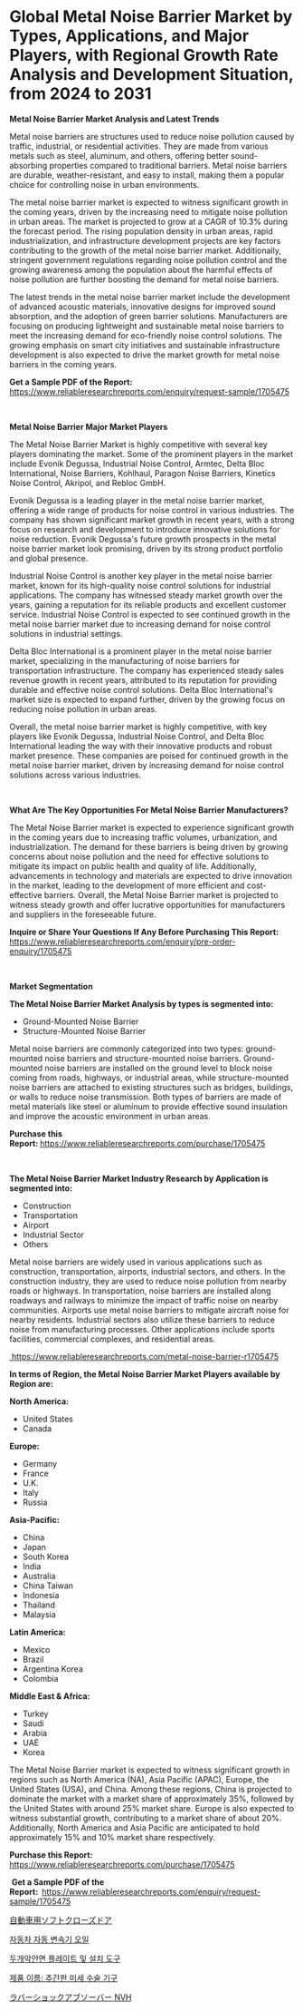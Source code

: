 <p><h1>Global Metal Noise Barrier Market by Types, Applications, and Major Players, with Regional Growth Rate Analysis and Development Situation, from 2024 to 2031</h1></p><p><strong>Metal Noise Barrier Market Analysis and Latest Trends</strong></p>
<p><p>Metal noise barriers are structures used to reduce noise pollution caused by traffic, industrial, or residential activities. They are made from various metals such as steel, aluminum, and others, offering better sound-absorbing properties compared to traditional barriers. Metal noise barriers are durable, weather-resistant, and easy to install, making them a popular choice for controlling noise in urban environments.</p><p>The metal noise barrier market is expected to witness significant growth in the coming years, driven by the increasing need to mitigate noise pollution in urban areas. The market is projected to grow at a CAGR of 10.3% during the forecast period. The rising population density in urban areas, rapid industrialization, and infrastructure development projects are key factors contributing to the growth of the metal noise barrier market. Additionally, stringent government regulations regarding noise pollution control and the growing awareness among the population about the harmful effects of noise pollution are further boosting the demand for metal noise barriers.</p><p>The latest trends in the metal noise barrier market include the development of advanced acoustic materials, innovative designs for improved sound absorption, and the adoption of green barrier solutions. Manufacturers are focusing on producing lightweight and sustainable metal noise barriers to meet the increasing demand for eco-friendly noise control solutions. The growing emphasis on smart city initiatives and sustainable infrastructure development is also expected to drive the market growth for metal noise barriers in the coming years.</p></p>
<p><strong>Get a Sample PDF of the Report:&nbsp;</strong> <a href="https://www.reliableresearchreports.com/enquiry/request-sample/1705475">https://www.reliableresearchreports.com/enquiry/request-sample/1705475</a></p>
<p>&nbsp;</p>
<p><strong>Metal Noise Barrier Major Market Players</strong></p>
<p><p>The Metal Noise Barrier Market is highly competitive with several key players dominating the market. Some of the prominent players in the market include Evonik Degussa, Industrial Noise Control, Armtec, Delta Bloc International, Noise Barriers, Kohlhaul, Paragon Noise Barriers, Kinetics Noise Control, Akripol, and Rebloc GmbH.</p><p>Evonik Degussa is a leading player in the metal noise barrier market, offering a wide range of products for noise control in various industries. The company has shown significant market growth in recent years, with a strong focus on research and development to introduce innovative solutions for noise reduction. Evonik Degussa's future growth prospects in the metal noise barrier market look promising, driven by its strong product portfolio and global presence.</p><p>Industrial Noise Control is another key player in the metal noise barrier market, known for its high-quality noise control solutions for industrial applications. The company has witnessed steady market growth over the years, gaining a reputation for its reliable products and excellent customer service. Industrial Noise Control is expected to see continued growth in the metal noise barrier market due to increasing demand for noise control solutions in industrial settings.</p><p>Delta Bloc International is a prominent player in the metal noise barrier market, specializing in the manufacturing of noise barriers for transportation infrastructure. The company has experienced steady sales revenue growth in recent years, attributed to its reputation for providing durable and effective noise control solutions. Delta Bloc International's market size is expected to expand further, driven by the growing focus on reducing noise pollution in urban areas.</p><p>Overall, the metal noise barrier market is highly competitive, with key players like Evonik Degussa, Industrial Noise Control, and Delta Bloc International leading the way with their innovative products and robust market presence. These companies are poised for continued growth in the metal noise barrier market, driven by increasing demand for noise control solutions across various industries.</p></p>
<p>&nbsp;</p>
<p><strong>What Are The Key Opportunities For Metal Noise Barrier Manufacturers?</strong></p>
<p><p>The Metal Noise Barrier market is expected to experience significant growth in the coming years due to increasing traffic volumes, urbanization, and industrialization. The demand for these barriers is being driven by growing concerns about noise pollution and the need for effective solutions to mitigate its impact on public health and quality of life. Additionally, advancements in technology and materials are expected to drive innovation in the market, leading to the development of more efficient and cost-effective barriers. Overall, the Metal Noise Barrier market is projected to witness steady growth and offer lucrative opportunities for manufacturers and suppliers in the foreseeable future.</p></p>
<p><strong>Inquire or Share Your Questions If Any Before Purchasing This Report:</strong> <a href="https://www.reliableresearchreports.com/enquiry/pre-order-enquiry/1705475">https://www.reliableresearchreports.com/enquiry/pre-order-enquiry/1705475</a></p>
<p>&nbsp;</p>
<p><strong>Market Segmentation</strong></p>
<p><strong>The Metal Noise Barrier Market Analysis by types is segmented into:</strong></p>
<p><ul><li>Ground-Mounted Noise Barrier</li><li>Structure-Mounted Noise Barrier</li></ul></p>
<p><p>Metal noise barriers are commonly categorized into two types: ground-mounted noise barriers and structure-mounted noise barriers. Ground-mounted noise barriers are installed on the ground level to block noise coming from roads, highways, or industrial areas, while structure-mounted noise barriers are attached to existing structures such as bridges, buildings, or walls to reduce noise transmission. Both types of barriers are made of metal materials like steel or aluminum to provide effective sound insulation and improve the acoustic environment in urban areas.</p></p>
<p><strong>Purchase this Report:&nbsp;</strong><a href="https://www.reliableresearchreports.com/purchase/1705475">https://www.reliableresearchreports.com/purchase/1705475</a></p>
<p>&nbsp;</p>
<p><strong>The Metal Noise Barrier Market Industry Research by Application is segmented into:</strong></p>
<p><ul><li>Construction</li><li>Transportation</li><li>Airport</li><li>Industrial Sector</li><li>Others</li></ul></p>
<p><p>Metal noise barriers are widely used in various applications such as construction, transportation, airports, industrial sectors, and others. In the construction industry, they are used to reduce noise pollution from nearby roads or highways. In transportation, noise barriers are installed along roadways and railways to minimize the impact of traffic noise on nearby communities. Airports use metal noise barriers to mitigate aircraft noise for nearby residents. Industrial sectors also utilize these barriers to reduce noise from manufacturing processes. Other applications include sports facilities, commercial complexes, and residential areas.</p></p>
<p><a href="https://www.reliableresearchreports.com/metal-noise-barrier-r1705475">&nbsp;https://www.reliableresearchreports.com/metal-noise-barrier-r1705475</a></p>
<p><strong>In terms of Region, the Metal Noise Barrier Market Players available by Region are:</strong></p>
<p>
    <p> <strong> North America: </strong>
        <ul>
            <li>United States</li>
            <li>Canada</li>
        </ul>
        </p> 
    <p> <strong> Europe: </strong>
        <ul>
            <li>Germany</li>
            <li>France</li>
            <li>U.K.</li>
            <li>Italy</li>
            <li>Russia</li>
        </ul>
        </p> 
    <p> <strong> Asia-Pacific: </strong>
        <ul>
            <li>China</li>
            <li>Japan</li>
            <li>South Korea</li>
            <li>India</li>
            <li>Australia</li>
            <li>China Taiwan</li>
            <li>Indonesia</li>
            <li>Thailand</li>
            <li>Malaysia</li>
        </ul>
        </p> 
    <p> <strong> Latin America: </strong>
        <ul>
            <li>Mexico</li>
            <li>Brazil</li>
            <li>Argentina Korea</li>
            <li>Colombia</li>
        </ul>
        </p> 
    <p> <strong> Middle East & Africa: </strong>
        <ul>
            <li>Turkey</li>
            <li>Saudi</li>
            <li>Arabia</li>
            <li>UAE</li>
            <li>Korea</li>
        </ul>
    </p>
    </p>
<p><p>The Metal Noise Barrier market is expected to witness significant growth in regions such as North America (NA), Asia Pacific (APAC), Europe, the United States (USA), and China. Among these regions, China is projected to dominate the market with a market share of approximately 35%, followed by the United States with around 25% market share. Europe is also expected to witness substantial growth, contributing to a market share of about 20%. Additionally, North America and Asia Pacific are anticipated to hold approximately 15% and 10% market share respectively.</p></p>
<p><strong>Purchase this Report: </strong><a href="https://www.reliableresearchreports.com/purchase/1705475">https://www.reliableresearchreports.com/purchase/1705475</a></p>
<p>&nbsp;<strong>Get a Sample PDF of the Report:&nbsp;&nbsp;</strong><a href="https://www.reliableresearchreports.com/enquiry/request-sample/1705475">https://www.reliableresearchreports.com/enquiry/request-sample/1705475</a></p>
<p><strong></strong></p>
<p><p><a href="https://medium.com/@amandasantosxavier51/2024%E5%B9%B4%E3%81%8B%E3%82%892031%E5%B9%B4%E3%81%AB%E3%81%8B%E3%81%91%E3%81%A6-%E3%81%AEcagr%E3%81%A7%E6%8B%A1%E5%A4%A7%E3%81%97%E3%81%A6%E3%81%84%E3%82%8B%E8%87%AA%E5%8B%95%E8%BB%8A%E3%82%BD%E3%83%95%E3%83%88%E3%82%AF%E3%83%AD%E3%83%BC%E3%82%BA%E3%83%89%E3%82%A2%E5%B8%82%E5%A0%B4%E3%81%AE%E8%A6%8F%E6%A8%A1%E3%81%AB%E9%96%A2%E3%81%99%E3%82%8B%E3%82%A4%E3%83%B3%E3%82%B5%E3%82%A4%E3%83%88-468f675c228b">自動車用ソフトクローズドア</a></p><p><a href="https://github.com/brainlyez1/Market-Research-Report-List-1/blob/main/9802563140155.md">자동차 자동 변속기 오일</a></p><p><a href="https://medium.com/@satrioshop28_42877/%ED%81%AC%EB%9D%BC%EB%8B%88%EC%98%A4-%EB%A7%89%EC%8B%9C%EB%A1%9C-%EC%96%BC%EA%B5%B4-%ED%8C%90-%EB%B0%8F-%EC%84%A4%EC%B9%98-%EB%8F%84%EA%B5%AC-%EC%8B%9C%EC%9E%A5-%EC%A0%90%EC%9C%A0%EC%9C%A8-%EB%B0%8F-%EC%83%88%EB%A1%9C%EC%9A%B4-%ED%8A%B8%EB%A0%8C%EB%93%9C-%EB%B6%84%EC%84%9D-%EC%A2%85%EB%A5%98-%EC%9D%91%EC%9A%A9-%EB%B0%8F-%EC%B5%9C%EC%A2%85-%EC%82%AC%EC%9A%A9%EC%97%90-%EB%94%B0%EB%A5%B8-%EC%98%88%EC%B8%A1%EC%A0%95%EB%B3%B4%EB%A5%BC-2024%EB%85%84%EB%B6%80%ED%84%B0-2031%EB%85%84%EA%B9%8C%EC%A7%80-%EC%A0%9C%EA%B3%B5%ED%95%A9%EB%8B%88%EB%8B%A4-272ba3cb0035">두개악안면 플레이트 및 설치 도구</a></p><p><a href="https://medium.com/@satrioshop28_42877/%EA%B8%80%EB%A1%9C%EB%B2%8C-%EC%A0%9C%ED%92%88-%EB%AA%85%EC%9D%B8-%EC%B2%99%EC%B6%94%EA%B0%84-%EB%94%94%EC%8A%A4%ED%81%AC-%EB%AF%B8%EC%84%B8-%EC%88%98%EC%88%A0-%EB%8F%84%EA%B5%AC-%EC%8B%9C%EC%9E%A5-%EC%84%B9%ED%84%B0-%EC%9C%A0%ED%98%95-%EC%9D%91%EC%9A%A9-%EB%B6%84%EC%95%BC-%EC%8B%9C%EC%9E%A5-%EC%B0%B8%EA%B0%80%EC%9E%90-%EC%A0%84%EB%9E%B5-%EC%A7%80%EC%97%AD%EB%B3%84-%EC%84%B1%EC%9E%A5-%EB%8F%99%ED%96%A5-%EB%B0%8F-%EB%AF%B8%EB%9E%98-%EC%A0%84%EB%A7%9D-2024-2031-66d8716d314c">제품 이름: 추간판 미세 수술 기구</a></p><p><a href="https://medium.com/@amandasantosxavier51/%E3%82%B4%E3%83%A0%E8%A3%BD%E3%82%B7%E3%83%A7%E3%83%83%E3%82%AF%E3%82%A2%E3%83%96%E3%82%BD%E3%83%BC%E3%83%90%E3%83%BCnvh%E5%B8%82%E5%A0%B4%E3%81%AE%E5%B1%95%E6%9C%9B-%E5%AE%8C%E5%85%A8%E3%81%AA%E7%94%A3%E6%A5%AD%E5%88%86%E6%9E%90-2024%E5%B9%B4%E3%81%8B%E3%82%892031%E5%B9%B4%E3%81%BE%E3%81%A7-56ccaa5a740b">ラバーショックアブソーバー NVH</a></p></p>
